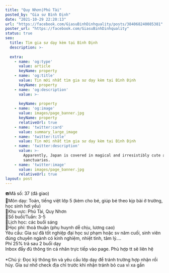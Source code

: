 ```yaml
---
title: "Quy Nhơn|Phú Tài"
posted_by: "Gia sư Bình Định"
date: "2021-10-29 22:20:13"
url: "https://facebook.com/GiasuBinhDinhquality/posts/384068240085381"
poster_url: "https://facebook.com/GiasuBinhDinhquality"
status: true
seo:
  title: Tìm gia sư dạy kèm tại Bình Định
  description: >-
    
  extra:
    - name: 'og:type'
      value: article
      keyName: property
    - name: 'og:title'
      value: Tin mới nhất tìm gia sư dạy kèm tại Bình Định
      keyName: property
    - name: 'og:description'
      value: >-
        
      keyName: property
    - name: 'og:image'
      value: images/page_banner.jpg
      keyName: property
      relativeUrl: true
    - name: 'twitter:card'
      value: summary_large_image
    - name: 'twitter:title'
      value: Tin mới nhất tìm gia sư dạy kèm tại Bình Định
    - name: 'twitter:description'
      value: >-
        Apparently, Japan is covered in magical and irresistibly cute animal
        sanctuaries.
    - name: 'twitter:image'
      value: images/page_banner.jpg
      relativeUrl: true
layout: post
---
```

☎️Mã số: 37 (đã giao)<br>🔹Môn dạy: Toán, tiếng việt lớp 5 (kèm cho bé, giúp bé theo kịp bài ở trường, học sinh hơi yếu)<br>🔹Khu vực: Phú Tài, Quy Nhơn<br>🔹Số buổi/Tuần: 3-5<br>🔹Lịch học: các buổi sáng<br>🔹Học phí: thoả thuận (phụ huynh dễ chịu, lương cao)<br>Yêu cầu: Gia sư đã tốt nghiệp đại học sư phạm hoặc sv năm cuối, sinh viên đúng chuyên ngành có kinh nghiệm, nhiệt tình, tâm lý....<br>Phí 25% trả sau 2 buổi dạy<br>Inbox đầy đủ thông tin cá nhân trực tiếp vào page. Phù hợp tt sẽ liên hệ<br><br>*Chú ý: Đọc kỹ thông tin và yêu cầu lớp dạy để tránh trường hợp nhận rồi hủy. Gia sư nhớ check địa chỉ trước khi nhận tránh bỏ cua vì xa gần
